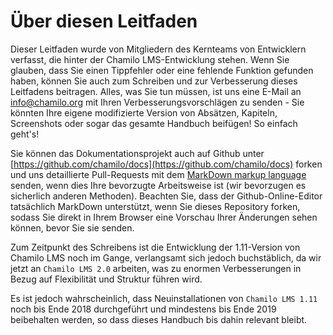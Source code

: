 # Über diesen Leitfaden

Dieser Leitfaden wurde von Mitgliedern des Kernteams von Entwicklern verfasst, die hinter der Chamilo LMS-Entwicklung stehen. Wenn Sie glauben, dass Sie einen Tippfehler oder eine fehlende Funktion gefunden haben, können Sie auch zum Schreiben und zur Verbesserung dieses Leitfadens beitragen. Alles, was Sie tun müssen, ist uns eine E-Mail an info@chamilo.org mit Ihren Verbesserungsvorschlägen zu senden - Sie könnten Ihre eigene modifizierte Version von Absätzen, Kapiteln, Screenshots oder sogar das gesamte Handbuch beifügen! So einfach geht's!

Sie können das Dokumentationsprojekt auch auf Github unter [https://github.com/chamilo/docs](https://github.com/chamilo/docs) forken und uns detaillierte Pull-Requests mit dem [MarkDown markup language](https://github.com/adam-p/markdown-here/wiki/Markdown-Cheatsheet) senden, wenn dies Ihre bevorzugte Arbeitsweise ist \(wir bevorzugen es sicherlich anderen Methoden\). Beachten Sie, dass der Github-Online-Editor tatsächlich MarkDown unterstützt, wenn Sie dieses Repository forken, sodass Sie direkt in Ihrem Browser eine Vorschau Ihrer Änderungen sehen können, bevor Sie sie senden.

Zum Zeitpunkt des Schreibens ist die Entwicklung der 1.11-Version von Chamilo LMS noch im Gange, verlangsamt sich jedoch buchstäblich, da wir jetzt an `Chamilo LMS 2.0` arbeiten, was zu enormen Verbesserungen in Bezug auf Flexibilität und Struktur führen wird.

Es ist jedoch wahrscheinlich, dass Neuinstallationen von `Chamilo LMS 1.11` noch bis Ende 2018 durchgeführt und mindestens bis Ende 2019 beibehalten werden, so dass dieses Handbuch bis dahin relevant bleibt.